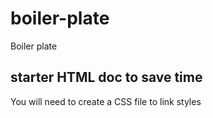 # boiler-plate
Boiler plate
<!--starter HTML doc to save time-->
<h2>starter HTML doc to save time</h2>
You will need to create a CSS file to link styles
